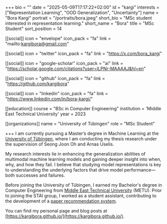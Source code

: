+++
bio = ""
date = "2025-05-09T17:17:22+02:00"
id = "kargi"
interests = ["Representation Learning", "OOD Generalization", "Uncertainty"]
name = "Bora Kargi"
portrait = "/portraits/bora.jpeg"
short_bio = "MSc student interested in representation learning."
short_name = "Bora"
title = "MSc Student"
sort_position = 14

[[social]]
    icon = "envelope"
    icon_pack = "fa"
    link = "mailto:kargibora@gmail.com"

[[social]]
    icon = "twitter"
    icon_pack = "fa"
    link = "https://x.com/bora_kargi"

[[social]]
    icon = "google-scholar"
    icon_pack = "ai"
    link = "https://scholar.google.com/citations?user=lLPNr-MAAAAJ&hl=en"

[[social]]
    icon = "github"
    icon_pack = "fa"
    link = "https://github.com/kargibora"

[[social]]
    icon = "linkedin"
    icon_pack = "fa"
    link = "https://www.linkedin.com/in/bora-kargi/"

[[education]]
    course = "BSc in Computer Engineering"
    institution = 'Middle East Technical University'
    year = 2023

[[organizations]]
    name = "University of Tübingen"
    role = "MSc Student"

+++
I am currently pursuing a Master’s degree in Machine Learning at the [University of Tübingen](https://uni-tuebingen.de/en/), where I am conducting my thesis research under the supervision of Seong Joon Oh and Arnas Uselis.

My research interests lie in enhancing the generalization abilities of multimodal machine learning models and gaining deeper insight into when, why, and how they fail. I believe that studying model representations is key to understanding the underlying factors that drive model performance—both successes and failures.

Before joining the University of Tübingen, I earned my Bachelor's degree in Computer Engineering from [Middle East Technical University](https://www.metu.edu.tr/) (METU). Prior to joining the STAI group, I worked as a student assistant, contributing to the development of a [paper recommendation system](https://www.scholar-inbox.com/).

You can find my personal page and blog posts at [https://kargibora.github.io/](https://kargibora.github.io/).
